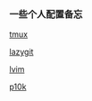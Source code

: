 ### 一些个人配置备忘

[tmux](https://github.com/Rehtt/me_config/blob/main/tmux.conf)

[lazygit](https://github.com/Rehtt/me_config/blob/main/lazygit.yaml)

[lvim](https://github.com/Rehtt/lvim_config/blob/master/config.lua)

[p10k](https://github.com/Rehtt/me_config/blob/main/.p10k.zsh)
